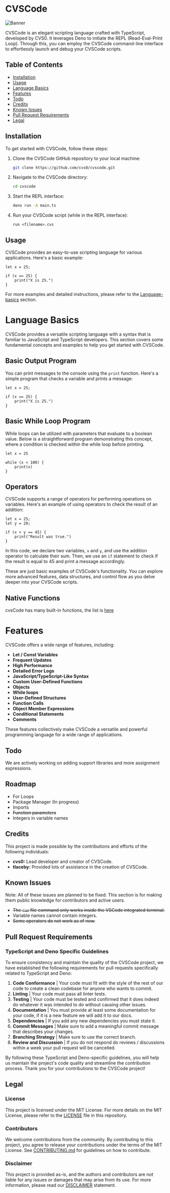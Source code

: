 # CVSCode

![Banner](images/banner.png)

CVSCode is an elegant scripting language crafted with TypeScript, developed by CVS0. It leverages Deno to initiate the REPL (Read-Eval-Print Loop). Through this, you can employ the CVSCode command-line interface to effortlessly launch and debug your CVSCode scripts.

## Table of Contents
- [Installation](#installation)
- [Usage](#usage)
- [Language Basics](#language-basics)
- [Features](#features)
- [Todo](#todo)
- [Credits](#credits)
- [Known Issues](#known-issues)
- [Pull Request Requirements](#pull-request-requirements)
- [Legal](#legal)

## Installation

To get started with CVSCode, follow these steps:

1. Clone the CVSCode GitHub repository to your local machine:

    ```bash
    git clone https://github.com/cvs0/cvscode.git
    ```

2. Navigate to the CVSCode directory:

    ```bash
    cd cvscode
    ```

3. Start the REPL interface:

    ```bash
    deno run -A main.ts
    ```

4. Run your CVSCode script (while in the REPL interface):

    ```shell
    run <filename>.cvs
    ```

## Usage

CVSCode provides an easy-to-use scripting language for various applications. Here's a basic example:

```cvscode
let x = 25;

if (x == 25) {
    print("X is 25.")
}
```

For more examples and detailed instructions, please refer to the [Language-basics](#language-basics) section.

# Language Basics

CVSCode provides a versatile scripting language with a syntax that is familiar to JavaScript and TypeScript developers. This section covers some fundamental concepts and examples to help you get started with CVSCode.

## Basic Output Program

You can print messages to the console using the `print` function. Here's a simple program that checks a variable and prints a message:

```cvscode
let x = 25;

if (x == 25) {
    print("X is 25.")
}
```

## Basic While Loop Program

While loops can be utilized with parameters that evaluate to a boolean value. Below is a straightforward program demonstrating this concept, where a condition is checked within the while loop before printing.

```cvscode
let x = 25

while (x < 100) {
    print(x)
}
```

## Operators

CVSCode supports a range of operators for performing operations on variables. Here's an example of using operators to check the result of an addition:

```cvscode
let x = 25;
let y = 20;

if (x + y == 45) {
    print("Result was true.")
}
```

In this code, we declare two variables, `x` and `y`, and use the addition operator to calculate their sum. Then, we use an `if` statement to check if the result is equal to 45 and print a message accordingly.

These are just basic examples of CVSCode's functionality. You can explore more advanced features, data structures, and control flow as you delve deeper into your CVSCode scripts.

## Native Functions
cvsCode has many built-in functions, the list is [here](/docs/natives.md)

# Features

CVSCode offers a wide range of features, including:

- **Let / Const Variables**
- **Frequent Updates**
- **High Performance**
- **Detailed Error Logs**
- **JavaScript/TypeScript-Like Syntax**
- **Custom User-Defined Functions**
- **Objects**
- **While loops**
- **User-Defined Structures**
- **Function Calls**
- **Object Member Expressions**
- **Conditional Statements**
- **Comments**

These features collectively make CVSCode a versatile and powerful programming language for a wide range of applications.

## Todo

We are actively working on adding support libraries and more assignment expressions.

## Roadmap

- For Loops
- Package Manager (In progress)
- Imports
- ~~Function parameters~~
- Integers in variable names

## Credits

This project is made possible by the contributions and efforts of the following individuals:

- **cvs0:** Lead developer and creator of CVSCode.
- **tlaceby:** Provided lots of assistance in the creation of CVSCode.

## Known Issues

Note: All of these issues are planned to be fixed. This section is for making them public knowledge for contributors and active users.

- ~~The `run` file command only works inside the VSCode integrated terminal.~~
- Variable names cannot contain integers.
- ~~Some operators do not work as of now.~~

## Pull Request Requirements

### TypeScript and Deno Specific Guidelines

To ensure consistency and maintain the quality of the CVSCode project, we have established the following requirements for pull requests specifically related to TypeScript and Deno:

1. **Code Conformance**             | Your code must fit with the style of the rest of our code to create a clean codebase for anyone who wants to commit.
2. **Linting**                      | Your code must pass all linter tests.
3. **Testing**                      | Your code must be tested and confirmed that it does indeed do whatever it was intended to do without causing other issues.
4. **Documentation**                | You must provide at least some documentation for your code, if it is a new feature we will add it to our docs.
5. **Dependencies**                 | If you add any new dependencies you must state it.
6. **Commit Messages**              | Make sure to add a meaningful commit message that describes your changes.
7. **Branching Strategy**           | Make sure to use the correct branch.
8. **Review and Discussion**        | If you do not respond do reviews / discussions within a week your pull request will be cancelled.

By following these TypeScript and Deno-specific guidelines, you will help us maintain the project's code quality and streamline the contribution process. Thank you for your contributions to the CVSCode project!

## Legal

### License

This project is licensed under the MIT License. For more details on the MIT License, please refer to the [LICENSE](LICENSE) file in this repository.

### Contributors

We welcome contributions from the community. By contributing to this project, you agree to release your contributions under the terms of the MIT License. See [CONTRIBUTING.md](docs/CONTRIBUTING.md) for guidelines on how to contribute.

### Disclaimer

This project is provided as-is, and the authors and contributors are not liable for any issues or damages that may arise from its use. For more information, please read our [DISCLAIMER](docs/DISCLAIMER.md) statement.
